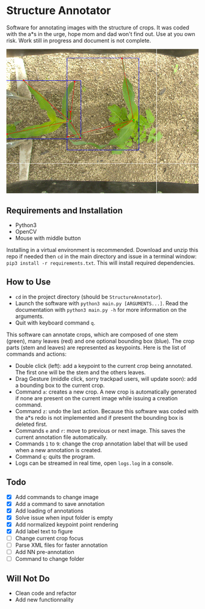 # Structure Annotator 
Software for annotating images with the structure of crops. It was coded with the a\*s in the urge, hope mom and dad won't find out. Use at you own risk. Work still in progress and document is not complete.

![illustration](illustration.png)

## Requirements and Installation
- Python3
- OpenCV
- Mouse with middle button

Installing in a virtual environment is recommended. Download and unzip this repo if needed then `cd` in the main directory and issue in a terminal window:
`pip3 install -r requirements.txt`. This will install required dependencies.

## How to Use
- `cd` in the project directory (should be `StructureAnnotator`).
- Launch the software with `python3 main.py [ARGUMENTS...]`. Read the documentation with `python3 main.py -h` for more information on the arguments.
- Quit with keyboard command `q`.

This software can annotate crops, which are composed of one stem (green), many leaves (red) and one optional bounding box (blue). The crop parts (stem and leaves) are represented as keypoints. Here is the list of commands and actions:
- Double click (left): add a keypoint to the current crop being annotated. The first one will be the stem and the others leaves.
- Drag Gesture (middle click, sorry trackpad users, will update soon): add a bounding box to the current crop.
- Command `a`: creates a new crop. A new crop is automatically generated if none are present on the current image while issuing a creation command.
- Command `z`: undo the last action. Because this software was coded with the a\*s redo is not implemented and if present the bounding box is deleted first.
- Commands `e` and `r`: move to previous or next image. This saves the current annotation file automatically.
- Commands `1` to `9`: change the crop annotation label that will be used when a new annotation is created.
- Command `q`: quits the program.
- Logs can be streamed in real time, open `logs.log` in a console.

## Todo
- [x] Add commands to change image
- [x] Add a command to save annotation
- [x] Add loading of annotations
- [x] Solve issue when input folder is empty
- [x] Add normalized keypoint point rendering
- [x] Add label text to figure
- [ ] Change current crop focus
- [ ] Parse XML files for faster annotation
- [ ] Add NN pre-annotation
- [ ] Command to change folder

## Will Not Do
- Clean code and refactor
- Add new functionnality
